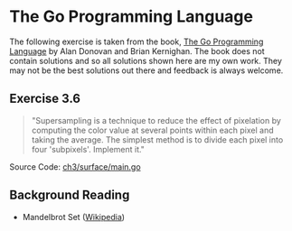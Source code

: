 # The Go Programming Language

The following exercise is taken from the book, [The Go Programming Language](https://amzn.to/2ENCgcO) by Alan Donovan and Brian Kernighan. The book does not contain solutions and so all solutions shown here are my own work. They may not be the best solutions out there and feedback is always welcome.

## Exercise 3.6

> "Supersampling is a technique to reduce the effect of pixelation by computing the color value at several points within each pixel and taking the average. The simplest method is to divide each pixel into four 'subpixels'. Implement it."

Source Code: [ch3/surface/main.go](https://github.com/adonovan/gopl.io/blob/master/ch3/mandelbrot/main.go)

## Background Reading

* Mandelbrot Set ([Wikipedia](https://en.wikipedia.org/wiki/Mandelbrot_set))
